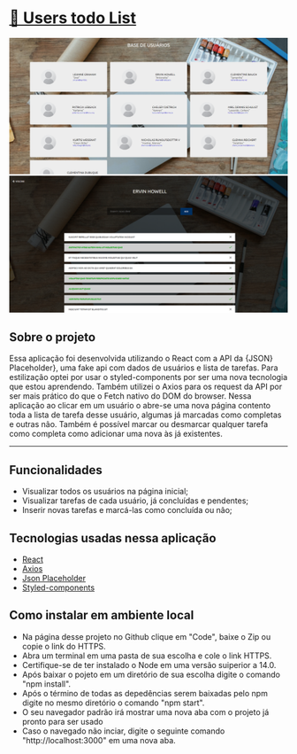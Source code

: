# <a href="https://users-todolist.netlify.app/">🔗 Users todo List</a>

<img src="./src/assets/images/Screenshot-1.png">

<img src="./src/assets/images/Screenshot-2.png">

 

## Sobre o projeto  
<p>
 Essa aplicação foi desenvolvida utilizando o React com a API da {JSON} Placeholder}, uma fake api com dados de usuários e lista de tarefas.
 Para estilização optei por usar o styled-components por ser uma nova tecnologia que estou aprendendo. Também utilizei o Axios para os request da API por ser mais prático do que o Fetch nativo do DOM do browser.
 Nessa aplicação ao clicar em um usuário o abre-se uma nova página contento toda a lista de tarefa desse usuário, algumas já marcadas
 como completas e outras não. Também é possível marcar ou desmarcar qualquer tarefa como completa como adicionar uma nova às já existentes.  
</p>

---

## Funcionalidades
- Visualizar todos os usuários na página inicial;
- Visualizar tarefas de cada usuário, já concluídas e pendentes;
- Inserir novas tarefas e marcá-las como concluída ou não; 

 ## Tecnologias usadas nessa aplicação

- <a href="https://pt-br.reactjs.org/"> React </a> 
- <a href="https://axios-http.com/ptbr/docs/intro"> Axios </a>
- <a href="https://jsonplaceholder.typicode.com"> Json Placeholder </a> 
- <a href="https://styled-components.com/"> Styled-components</a>


 ## Como instalar em ambiente local
 - Na página desse projeto no Github clique em "Code", baixe o Zip ou copie o link  do HTTPS. 
 - Abra um terminal em uma pasta de sua escolha e cole o link HTTPS. 
 - Certifique-se de ter instalado o Node em uma versão suiperior a 14.0. 
 - Após baixar o pojeto em um diretório de sua escolha digite o comando "npm install". 
 - Após o término de todas as depedências serem baixadas pelo npm digite no mesmo diretório o comando "npm start". 
 - O seu navegador padrão irá mostrar uma nova aba com o projeto já pronto para ser usado 
 - Caso o navegado não inciar, digite o seguinte comando "http://localhost:3000" em uma nova aba. 

